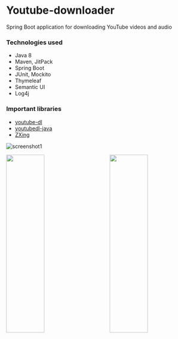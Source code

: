 # Youtube-downloader
Spring Boot application for downloading YouTube videos and audio

### Technologies used
- Java 8
- Maven, JitPack
- Spring Boot
- JUnit, Mockito
- Thymeleaf
- Semantic UI
- Log4j

### Important libraries
- [youtube-dl](https://github.com/ytdl-org/youtube-dl)
- [youtubedl-java](https://github.com/sapher/youtubedl-java)
- [ZXing](https://github.com/zxing/zxing)

![screenshot1](https://user-images.githubusercontent.com/48435023/56063670-377a6800-5d70-11e9-97c9-793092e7cf74.png)

<img align="left" src="https://user-images.githubusercontent.com/48435023/56064668-fa63a500-5d72-11e9-9ea4-2d32316e8d7f.png" height="35%" width="45%">
<img align="right" src="https://user-images.githubusercontent.com/48435023/56064670-fd5e9580-5d72-11e9-947f-5fbd8a917a28.png" height="35%" width="45%">
